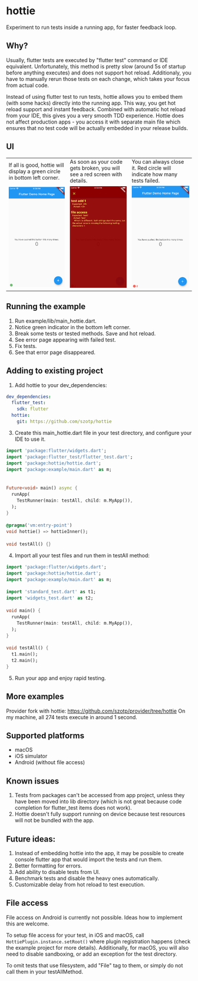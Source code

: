 # hottie

Experiment to run tests inside a running app, for faster feedback loop. 

## Why?

Usually, flutter tests are executed by "flutter test" command or IDE equivalent. Unfortunately, this method is pretty slow (around 5s of startup before anything executes) and does not support hot reload. Additionaly, you have to manually rerun those tests on each change, which takes your focus from actual code.

Instead of using flutter test to run tests, hottie allows you to embed them (with some hacks) directly into the running app. This way, you get hot reload support and instant feedback. Combined with automatic hot reload from your IDE, this gives you a very smooth TDD experience. Hottie does not affect production apps - you access it with separate main file which ensures that no test code will be actually embedded in your release builds.

## UI

<table>
 	<tr>
  	<td>If all is good, hottie will display a green circle in bottom left corner.</td>
   	<td>As soon as your code gets broken, you will see a red screen with details.</td>
		<td>You can always close it. Red circle will indicate how many tests failed.</td>
 	</tr>
 	<tr>
  	<td><img src="images/ok.png" /></td>
   	<td><img src="images/fail.png" /></td>
		<td><img src="images/fail_closed.png" /></td>
 	</tr>
</table>
				
## Running the example

1. Run example/lib/main_hottie.dart.
2. Notice green indicator in the bottom left corner.
3. Break some tests or tested methods. Save and hot reload.
4. See error page appearing with failed test.
5. Fix tests.
6. See that error page disappeared.

## Adding to existing project

1. Add hottie to your dev_dependencies:
```yaml
dev_dependencies:
  flutter_test:
    sdk: flutter
  hottie:
    git: https://github.com/szotp/hottie
```

3. Create this main_hottie.dart file in your test directory, and configure your IDE to use it.
```dart
import 'package:flutter/widgets.dart';
import 'package:flutter_test/flutter_test.dart';
import 'package:hottie/hottie.dart';
import 'package:example/main.dart' as m;


Future<void> main() async {
  runApp(
    TestRunner(main: testAll, child: m.MyApp()),
  );
}

@pragma('vm:entry-point')
void hottie() => hottieInner();

void testAll() {}
```

4. Import all your test files and run them in testAll method:
```dart
import 'package:flutter/widgets.dart';
import 'package:hottie/hottie.dart';
import 'package:example/main.dart' as m;

import 'standard_test.dart' as t1;
import 'widgets_test.dart' as t2;

void main() {
  runApp(
    TestRunner(main: testAll, child: m.MyApp()),
  );
}

void testAll() {
  t1.main();
  t2.main();
}
```
5. Run your app and enjoy rapid testing.

## More examples
Provider fork with hottie: https://github.com/szotp/provider/tree/hottie
On my machine, all 274 tests execute in around 1 second.

## Supported platforms
* macOS
* iOS simulator
* Android (without file access)

## Known issues
1. Tests from packages can't be accessed from app project, unless they have been moved into lib directory (which is not great because code completion for flutter_test items does not work).
2. Hottie doesn't fully support running on device because test resources will not be bundled with the app.

## Future ideas:
1. Instead of embedding hottie into the app, it may be possible to create console flutter app that would import the tests and run them.
2. Better formatting for errors.
3. Add ability to disable tests from UI.
4. Benchmark tests and disable the heavy ones automatically.
5. Customizable delay from hot reload to test execution.

## File access
File access on Android is currently not possible. Ideas how to implement this are welcome.

To setup file access for your test, in iOS and macOS, call `HottiePlugin.instance.setRoot()` where plugin registration happens (check the example project for more details).  Additionally, for macOS, you will also need to disable sandboxing, or add an exception for the test directory.

To omit tests that use filesystem, add "File" tag to them, or simply do not call them in your testAllMethod.
